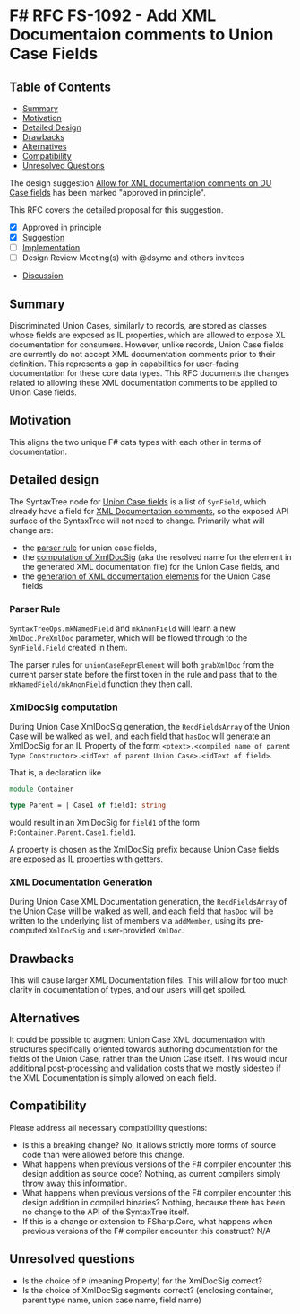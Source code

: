 # F# RFC FS-1092 - Add XML Documentaion comments to Union Case Fields

## Table of Contents

- [Summary](#summary)
- [Motivation](#motivation)
- [Detailed Design](#detailed-design)
- [Drawbacks](#drawbacks)
- [Alternatives](#alternatives)
- [Compatibility](#compatibility)
- [Unresolved Questions](#unresolved-questions)

The design suggestion [Allow for XML documentation comments on DU Case fields](https://github.com/fsharp/fslang-suggestions/issues/948) has been marked "approved in principle".

This RFC covers the detailed proposal for this suggestion.

- [x] Approved in principle
- [x] [Suggestion](https://github.com/fsharp/fslang-suggestions/issues/948)
- [ ] [Implementation](https://github.com/dotnet/fsharp/pull/FILL-ME-IN)
- [ ] Design Review Meeting(s) with @dsyme and others invitees
- [Discussion](https://github.com/fsharp/fslang-design/issues/PLEASE-ADD-A-DISCUSSION-ISSUE-AND-LINK-HERE)

## Summary

Discriminated Union Cases, similarly to records, are stored as classes whose fields are exposed as IL properties, which are allowed to expose XL documentation for consumers. However, unlike records, Union Case fields are currently do not accept XML documentation comments prior to their definition. This represents a gap in capabilities for user-facing documentation for these core data types. This RFC documents the changes related to allowing these XML documentation comments to be applied to Union Case fields.

## Motivation

This aligns the two unique F# data types with each other in terms of documentation.

## Detailed design

The SyntaxTree node for [Union Case fields](https://github.com/dotnet/fsharp/blob/main/src/fsharp/SyntaxTree.fs#L1672-L1675) is a list of `SynField`, which already have a field for [XML Documentation comments](https://github.com/dotnet/fsharp/blob/main/src/fsharp/SyntaxTree.fs#L1719-L1728), so the exposed API surface of the SyntaxTree will not need to change.  Primarily what will change are:

- the [parser rule](https://github.com/dotnet/fsharp/blob/main/src/fsharp/pars.fsy#L2474-L2480) for union case fields,
- the [computation of XmlDocSig](https://github.com/dotnet/fsharp/blob/main/src/fsharp/XmlDocFileWriter.fs#L27-L28) (aka the resolved name for the element in the generated XML documentation file) for the Union Case fields, and
- the [generation of XML documentation elements](https://github.com/dotnet/fsharp/blob/main/src/fsharp/XmlDocFileWriter.fs#L72) for the Union Case fields

### Parser Rule

`SyntaxTreeOps.mkNamedField` and `mkAnonField` will learn a new `XmlDoc.PreXmlDoc` parameter, which will be flowed through to the `SynField.Field` created in them.

The parser rules for `unionCaseReprElement` will both `grabXmlDoc` from the current parser state before the first token in the rule and pass that to the `mkNamedField/mkAnonField` function they then call.

### XmlDocSig computation

During Union Case XmlDocSig generation, the `RecdFieldsArray` of the Union Case will be walked as well, and each field that `hasDoc` will generate an XmlDocSig for an IL Property of the form `<ptext>.<compiled name of parent Type Constructor>.<idText of parent Union Case>.<idText of field>`.

That is, a declaration like

```fsharp
module Container

type Parent = | Case1 of field1: string
```

would result in an XmlDocSig for `field1` of the form `P:Container.Parent.Case1.field1`.

A property is chosen as the XmlDocSig prefix because Union Case fields are exposed as IL properties with getters.

### XML Documentation Generation

During Union Case XML Documentation generation, the `RecdFieldsArray` of the Union Case will be walked as well, and each field that `hasDoc` will be written to the underlying list of members via `addMember`, using its pre-computed `XmlDocSig` and user-provided `XmlDoc`.

## Drawbacks

This will cause larger XML Documentation files.
This will allow for too much clarity in documentation of types, and our users will get spoiled.

## Alternatives

It could be possible to augment Union Case XML documentation with structures specifically oriented towards authoring documentation for the fields of the Union Case, rather than the Union Case itself. This would incur additional post-processing and validation costs that we mostly sidestep if the XML Documentation is simply allowed on each field.

## Compatibility

Please address all necessary compatibility questions:

- Is this a breaking change? No, it allows strictly more forms of source code than were allowed before this change.
- What happens when previous versions of the F# compiler encounter this design addition as source code? Nothing, as current compilers simply throw away this information.
- What happens when previous versions of the F# compiler encounter this design addition in compiled binaries? Nothing, because there has been no change to the API of the SyntaxTree itself.
- If this is a change or extension to FSharp.Core, what happens when previous versions of the F# compiler encounter this construct? N/A

## Unresolved questions

- Is the choice of `P` (meaning Property) for the XmlDocSig correct?
- Is the choice of XmlDocSig segments correct? (enclosing container, parent type name, union case name, field name) 
